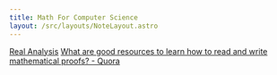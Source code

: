 ```yaml
---
title: Math For Computer Science
layout: /src/layouts/NoteLayout.astro
---
```



[Real Analysis](http://analysisyawp.blogspot.com/)
[What are good resources to learn how to read and write mathematical proofs? - Quora](https://www.quora.com/What-are-good-resources-to-learn-how-to-read-and-write-mathematical-proofs)